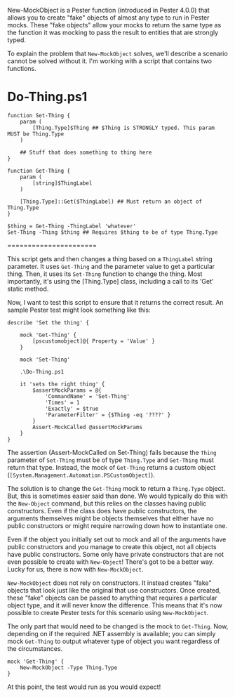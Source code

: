 New-MockObject is a Pester function (introduced in Pester 4.0.0) that allows you to create "fake" objects of almost any type to run in Pester mocks. These "fake objects" allow your mocks to return the same type as the function it was mocking to pass the result to entities that are strongly typed.

To explain the problem that `New-MockObject` solves, we'll describe a scenario cannot be solved without it. I'm working with a script that contains two functions.

Do-Thing.ps1
================
    function Set-Thing {
        param (
            [Thing.Type]$Thing ## $Thing is STRONGLY typed. This param MUST be Thing.Type
        )

        ## Stuff that does something to thing here
    }

    function Get-Thing {
        param (
            [string]$ThingLabel
        )

        [Thing.Type]::Get($ThingLabel) ## Must return an object of Thing.Type
    }

    $thing = Get-Thing -ThingLabel 'whatever'
    Set-Thing -Thing $thing ## Requires $thing to be of type Thing.Type
======================

This script gets and then changes a thing based on a `ThingLabel` string parameter. It uses `Get-Thing` and the parameter value to get a particular thing. Then, it uses its `Set-Thing` function to change the thing. Most importantly, it's using the [Thing.Type] class, including a call to its 'Get' static method.

Now, I want to test this script to ensure that it returns the correct result. An sample Pester test might look something like this:

    describe 'Set the thing' {
    
        mock 'Get-Thing' {
            [pscustomobject]@{ Property = 'Value' }
        }

        mock 'Set-Thing'

        .\Do-Thing.ps1    

        it 'sets the right thing' {
            $assertMockParams = @{
                'CommandName' = 'Set-Thing'
                'Times' = 1
                'Exactly' = $true
                'ParameterFilter' = {$Thing -eq '????' }
            }
            Assert-MockCalled @assertMockParams 
        }
    }

The assertion (Assert-MockCalled on Set-Thing) fails because the `Thing` parameter of `Set-Thing` must be of type `Thing.Type` and `Get-Thing` must return that type. Instead, the mock of `Get-Thing` returns a custom object (`[System.Management.Automation.PSCustomObject]`).

The solution is to change the `Get-Thing` mock to return a `Thing.Type` object. But, this is sometimes easier said than done. We would typically do this with the `New-Object` command, but this relies on the classes having public constructors. Even if the class does have public constructors, the arguments themselves might be objects themselves that either have no public constructors or might require narrowing down how to instantiate one.

Even if the object you initially set out to mock and all of the arguments have public constructors and you manage to create this object, not all objects have public constructors. Some only have private constructors that are not even possible to create with `New-Object`! There's got to be a better way. Lucky for us, there is now with `New-MockObject`.

`New-MockObject` does not rely on constructors. It instead creates "fake" objects that look just like the original that use constructors. Once created, these "fake" objects can be passed to anything that requires a particular object type, and it will never know the difference. This means that it's now possible to create Pester tests for this scenario using `New-MockObject`.

The only part that would need to be changed is the mock to `Get-Thing`. Now, depending on if the required .NET assembly is available; you can simply mock `Get-Thing` to output whatever type of object you want regardless of the circumstances.

    mock 'Get-Thing' {
        New-MockObject -Type Thing.Type
    }

At this point, the test would run as you would expect!